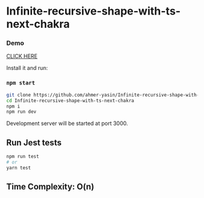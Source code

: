 # Infinite-recursive-shape-with-ts-next-chakra

### Demo

[CLICK HERE](https://infinite-shapes.herokuapp.com/)

Install it and run:

### `npm start`
```bash
git clone https://github.com/ahmer-yasin/Infinite-recursive-shape-with-ts-next-chakra.git
cd Infinite-recursive-shape-with-ts-next-chakra
npm i
npm run dev
```
Development server will be started at port 3000.


## Run Jest tests

```bash
npm run test
# or
yarn test
```

## Time Complexity: O(n)

